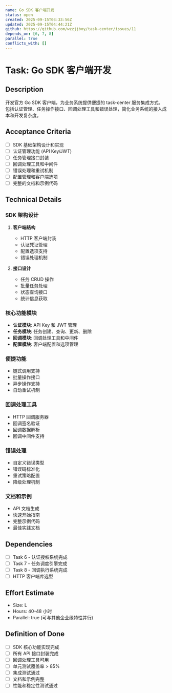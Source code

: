 ```yaml
---
name: Go SDK 客户端开发
status: open
created: 2025-09-15T03:33:56Z
updated: 2025-09-15T04:44:21Z
github: https://github.com/wzzjjboy/task-center/issues/11
depends_on: [6, 7, 8]
parallel: true
conflicts_with: []
---
```


# Task: Go SDK 客户端开发

## Description
开发官方 Go SDK 客户端，为业务系统提供便捷的 task-center 服务集成方式。包括认证管理、任务操作接口、回调处理工具和错误处理，简化业务系统的接入成本和开发复杂度。

## Acceptance Criteria
- [ ] SDK 基础架构设计和实现
- [ ] 认证管理功能 (API Key/JWT)
- [ ] 任务管理接口封装
- [ ] 回调处理工具和中间件
- [ ] 错误处理和重试机制
- [ ] 配置管理和客户端选项
- [ ] 完整的文档和示例代码

## Technical Details
### SDK 架构设计
1. **客户端结构**
   - HTTP 客户端封装
   - 认证凭证管理
   - 配置选项支持
   - 错误处理机制

2. **接口设计**
   - 任务 CRUD 操作
   - 批量任务处理
   - 状态查询接口
   - 统计信息获取

### 核心功能模块
- **认证模块**: API Key 和 JWT 管理
- **任务模块**: 任务创建、查询、更新、删除
- **回调模块**: 回调处理工具和中间件
- **配置模块**: 客户端配置和选项管理

### 便捷功能
- 链式调用支持
- 批量操作接口
- 异步操作支持
- 自动重试机制

### 回调处理工具
- HTTP 回调服务器
- 回调签名验证
- 回调数据解析
- 回调中间件支持

### 错误处理
- 自定义错误类型
- 错误码标准化
- 重试策略配置
- 降级处理机制

### 文档和示例
- API 文档生成
- 快速开始指南
- 完整示例代码
- 最佳实践文档

## Dependencies
- [ ] Task 6 - 认证授权系统完成
- [ ] Task 7 - 任务调度引擎完成
- [ ] Task 8 - 回调执行系统完成
- [ ] HTTP 客户端库选型

## Effort Estimate
- Size: L
- Hours: 40-48 小时
- Parallel: true (可与其他企业级特性并行)

## Definition of Done
- [ ] SDK 核心功能实现完成
- [ ] 所有 API 接口封装完成
- [ ] 回调处理工具可用
- [ ] 单元测试覆盖率 > 85%
- [ ] 集成测试通过
- [ ] 文档和示例完整
- [ ] 性能和稳定性测试通过

